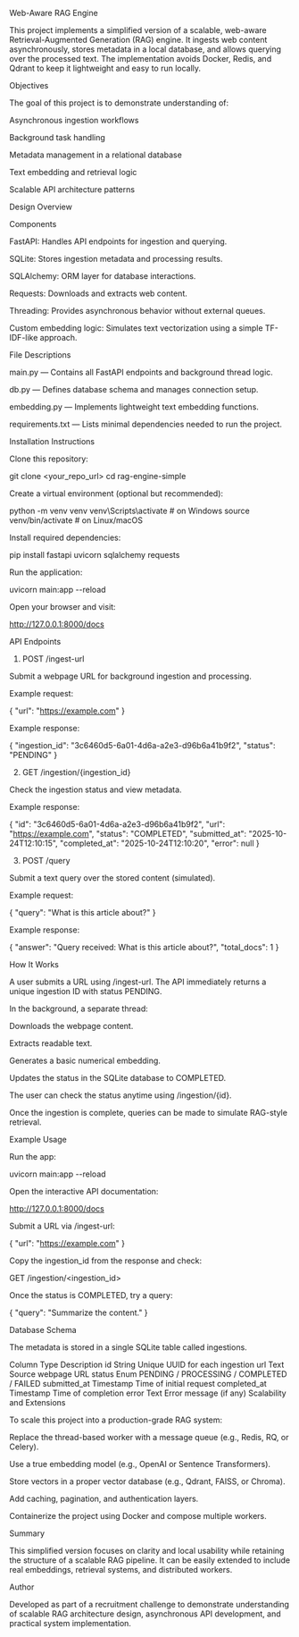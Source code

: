 Web-Aware RAG Engine

This project implements a simplified version of a scalable, web-aware Retrieval-Augmented Generation (RAG) engine.
It ingests web content asynchronously, stores metadata in a local database, and allows querying over the processed text.
The implementation avoids Docker, Redis, and Qdrant to keep it lightweight and easy to run locally.

Objectives

The goal of this project is to demonstrate understanding of:

Asynchronous ingestion workflows

Background task handling

Metadata management in a relational database

Text embedding and retrieval logic

Scalable API architecture patterns

Design Overview


Components

FastAPI: Handles API endpoints for ingestion and querying.

SQLite: Stores ingestion metadata and processing results.

SQLAlchemy: ORM layer for database interactions.

Requests: Downloads and extracts web content.

Threading: Provides asynchronous behavior without external queues.

Custom embedding logic: Simulates text vectorization using a simple TF-IDF-like approach.

File Descriptions

main.py — Contains all FastAPI endpoints and background thread logic.

db.py — Defines database schema and manages connection setup.

embedding.py — Implements lightweight text embedding functions.

requirements.txt — Lists minimal dependencies needed to run the project.

Installation Instructions

Clone this repository:

git clone <your_repo_url>
cd rag-engine-simple


Create a virtual environment (optional but recommended):

python -m venv venv
venv\Scripts\activate         # on Windows
source venv/bin/activate      # on Linux/macOS


Install required dependencies:

pip install fastapi uvicorn sqlalchemy requests


Run the application:

uvicorn main:app --reload


Open your browser and visit:

http://127.0.0.1:8000/docs

API Endpoints
1. POST /ingest-url

Submit a webpage URL for background ingestion and processing.

Example request:

{
  "url": "https://example.com"
}


Example response:

{
  "ingestion_id": "3c6460d5-6a01-4d6a-a2e3-d96b6a41b9f2",
  "status": "PENDING"
}

2. GET /ingestion/{ingestion_id}

Check the ingestion status and view metadata.

Example response:

{
  "id": "3c6460d5-6a01-4d6a-a2e3-d96b6a41b9f2",
  "url": "https://example.com",
  "status": "COMPLETED",
  "submitted_at": "2025-10-24T12:10:15",
  "completed_at": "2025-10-24T12:10:20",
  "error": null
}

3. POST /query

Submit a text query over the stored content (simulated).

Example request:

{
  "query": "What is this article about?"
}


Example response:

{
  "answer": "Query received: What is this article about?",
  "total_docs": 1
}

How It Works

A user submits a URL using /ingest-url.
The API immediately returns a unique ingestion ID with status PENDING.

In the background, a separate thread:

Downloads the webpage content.

Extracts readable text.

Generates a basic numerical embedding.

Updates the status in the SQLite database to COMPLETED.

The user can check the status anytime using /ingestion/{id}.

Once the ingestion is complete, queries can be made to simulate RAG-style retrieval.

Example Usage

Run the app:

uvicorn main:app --reload


Open the interactive API documentation:

http://127.0.0.1:8000/docs


Submit a URL via /ingest-url:

{
  "url": "https://example.com"
}


Copy the ingestion_id from the response and check:

GET /ingestion/<ingestion_id>


Once the status is COMPLETED, try a query:

{
  "query": "Summarize the content."
}

Database Schema

The metadata is stored in a single SQLite table called ingestions.

Column	Type	Description
id	String	Unique UUID for each ingestion
url	Text	Source webpage URL
status	Enum	PENDING / PROCESSING / COMPLETED / FAILED
submitted_at	Timestamp	Time of initial request
completed_at	Timestamp	Time of completion
error	Text	Error message (if any)
Scalability and Extensions

To scale this project into a production-grade RAG system:

Replace the thread-based worker with a message queue (e.g., Redis, RQ, or Celery).

Use a true embedding model (e.g., OpenAI or Sentence Transformers).

Store vectors in a proper vector database (e.g., Qdrant, FAISS, or Chroma).

Add caching, pagination, and authentication layers.

Containerize the project using Docker and compose multiple workers.

Summary

This simplified version focuses on clarity and local usability while retaining the structure of a scalable RAG pipeline.
It can be easily extended to include real embeddings, retrieval systems, and distributed workers.

Author

Developed as part of a recruitment challenge to demonstrate understanding of scalable RAG architecture design, asynchronous API development, and practical system implementation.

